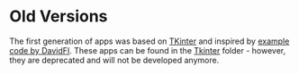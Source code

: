 # Old Versions
The first generation of apps was based on [TKinter](https://docs.python.org/3/library/tkinter.html) and inspired by [example code by DavidFI](https://forums.ni.com/t5/Example-Code/Python-Voltage-Continuous-Input-py/ta-p/3938650). These apps can be found in the [Tkinter](https://github.com/muchaste/NI_python/tree/main/GUI_based/Tkinter) folder - however, they are deprecated and will not be developed anymore.
